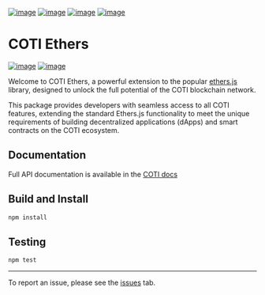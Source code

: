 [![image](https://img.shields.io/badge/Telegram-2CA5E0?style=for-the-badge&logo=telegram&logoColor=white)](https://telegram.coti.io)
[![image](https://img.shields.io/badge/Discord-5865F2?style=for-the-badge&logo=discord&logoColor=white)](https://discord.coti.io)
[![image](https://img.shields.io/badge/X-000000?style=for-the-badge&logo=x&logoColor=white)](https://twitter.coti.io)
[![image](https://img.shields.io/badge/YouTube-FF0000?style=for-the-badge&logo=youtube&logoColor=white)](https://youtube.coti.io)

# COTI Ethers

[![image](https://img.shields.io/badge/npm-CB3837?style=for-the-badge&logo=npm&logoColor=white)](https://www.npmjs.com/package/@coti-io/coti-ethers)
[![image](https://img.shields.io/badge/Node%20js-339933?style=for-the-badge&logo=nodedotjs&logoColor=white)](https://nodejs.org/download/release/v18.20.5/)

Welcome to COTI Ethers, a powerful extension to the popular [ethers.js](https://github.com/ethers-io/ethers.js) library, designed to unlock the full potential of the COTI blockchain network.

This package provides developers with seamless access to all COTI features, extending the standard Ethers.js functionality to meet the unique requirements of building decentralized applications (dApps) and smart contracts on the COTI ecosystem.

## Documentation

Full API documentation is available in the [COTI docs](https://docs.coti.io/coti-v2-documentation/build-on-coti/tools/ethers.js)

## Build and Install

```bash
npm install
```

## Testing

```bash
npm test
```

---

To report an issue, please see the [issues](https://github.com/coti-io/coti-ethers/issues/new) tab.